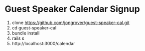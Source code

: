 # Guest Speaker Calendar Signup

1. clone https://github.com/jongrover/guest-speaker-cal.git
2. cd guest-speaker-cal
3. bundle install
4. rails s
5. http://localhost:3000/calendar

